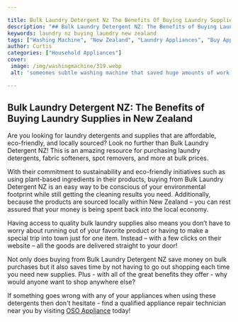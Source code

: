 ```yaml
---

title: Bulk Laundry Detergent Nz The Benefits Of Buying Laundry Supplies In New Zealand
description: "## Bulk Laundry Detergent NZ: The Benefits of Buying Laundry Supplies in New Zealand...find out now"
keywords: laundry nz buying laundry new zealand
tags: ["Washing Machine", "New Zealand", "Laundry Appliances", "Buy Appliance"]
author: Curtis
categories: ["Household Appliances"]
cover: 
 image: /img/washingmachine/319.webp
 alt: 'someones subtle washing machine that saved huge amounts of work'

---
```


## Bulk Laundry Detergent NZ: The Benefits of Buying Laundry Supplies in New Zealand

Are you looking for laundry detergents and supplies that are affordable, eco-friendly, and locally sourced? Look no further than Bulk Laundry Detergent NZ! This is an amazing resource for purchasing laundry detergents, fabric softeners, spot removers, and more at bulk prices. 

With their commitment to sustainability and eco-friendly initiatives such as using plant-based ingredients in their products, buying from Bulk Laundry Detergent NZ is an easy way to be conscious of your environmental footprint while still getting the cleaning results you need. Additionally, because the products are sourced locally within New Zealand – you can rest assured that your money is being spent back into the local economy. 

Having access to quality bulk laundry supplies also means you don’t have to worry about running out of your favorite product or having to make a special trip into town just for one item. Instead – with a few clicks on their website – all the goods are delivered straight to your door! 

Not only does buying from Bulk Laundry Detergent NZ save money on bulk purchases but it also saves time by not having to go out shopping each time you need new supplies. Plus - with all of the great benefits they offer - why would anyone want to shop anywhere else? 

 If something goes wrong with any of your appliances when using these detergents then don't hesitate - find a qualified appliance repair technician near you by visiting [OSO Appliance](./pages/appliance-repair-technicians/) today!
